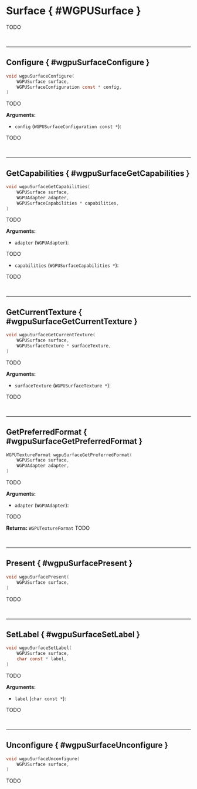 

# Surface { #WGPUSurface }


TODO




<br/><!-- poor man's styling, just for the demo before we use a non default theme -->
***

## Configure { #wgpuSurfaceConfigure }

```C
void wgpuSurfaceConfigure(
	WGPUSurface surface,
	WGPUSurfaceConfiguration const * config,
)
```


TODO




**Arguments:**


 - `config` (`WGPUSurfaceConfiguration const *`):


TODO







<br/><!-- poor man's styling, just for the demo before we use a non default theme -->
***

## GetCapabilities { #wgpuSurfaceGetCapabilities }

```C
void wgpuSurfaceGetCapabilities(
	WGPUSurface surface,
	WGPUAdapter adapter,
	WGPUSurfaceCapabilities * capabilities,
)
```


TODO




**Arguments:**


 - `adapter` (`WGPUAdapter`):


TODO


 - `capabilities` (`WGPUSurfaceCapabilities *`):


TODO







<br/><!-- poor man's styling, just for the demo before we use a non default theme -->
***

## GetCurrentTexture { #wgpuSurfaceGetCurrentTexture }

```C
void wgpuSurfaceGetCurrentTexture(
	WGPUSurface surface,
	WGPUSurfaceTexture * surfaceTexture,
)
```


TODO




**Arguments:**


 - `surfaceTexture` (`WGPUSurfaceTexture *`):


TODO







<br/><!-- poor man's styling, just for the demo before we use a non default theme -->
***

## GetPreferredFormat { #wgpuSurfaceGetPreferredFormat }

```C
WGPUTextureFormat wgpuSurfaceGetPreferredFormat(
	WGPUSurface surface,
	WGPUAdapter adapter,
)
```


TODO




**Arguments:**


 - `adapter` (`WGPUAdapter`):


TODO






**Returns:** `WGPUTextureFormat` 
TODO





<br/><!-- poor man's styling, just for the demo before we use a non default theme -->
***

## Present { #wgpuSurfacePresent }

```C
void wgpuSurfacePresent(
	WGPUSurface surface,
)
```


TODO







<br/><!-- poor man's styling, just for the demo before we use a non default theme -->
***

## SetLabel { #wgpuSurfaceSetLabel }

```C
void wgpuSurfaceSetLabel(
	WGPUSurface surface,
	char const * label,
)
```


TODO




**Arguments:**


 - `label` (`char const *`):


TODO







<br/><!-- poor man's styling, just for the demo before we use a non default theme -->
***

## Unconfigure { #wgpuSurfaceUnconfigure }

```C
void wgpuSurfaceUnconfigure(
	WGPUSurface surface,
)
```


TODO






